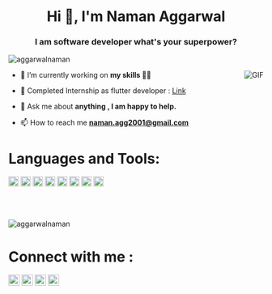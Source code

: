 <h1 align="center">Hi 👋, I'm Naman Aggarwal</h1>
<h3 align="center">I am software developer what's your superpower?</h3>
<p align="left"> <img src="https://komarev.com/ghpvc/?username=aggarwalnaman" alt="aggarwalnaman" /> </p>

  <img align="right" alt="GIF" src="https://media.giphy.com/media/836HiJc7pgzy8iNXCn/giphy.gif" />

- 🔭 I’m currently working on **my skills 👨‍💻**

- 👯 Completed Internship as flutter developer : [Link](https://github.com/aggarwalnaman/Jewls)

- 💬 Ask me about **anything , I am happy to help.**

- 📫 How to reach me **naman.agg2001@gmail.com**


# **Languages and Tools:**  

<code><img src="https://konpa.github.io/devicon/devicon.git/icons/android/android-original-wordmark.svg" alt="android" width="20" height="20"></code>
<code><img src="https://konpa.github.io/devicon/devicon.git/icons/c/c-original.svg" alt="c" width="20" height="20"></code>
<code><img src="https://konpa.github.io/devicon/devicon.git/icons/cplusplus/cplusplus-original.svg" alt="cplusplus" width="20" height="20"></code>
<code><img src="https://konpa.github.io/devicon/devicon.git/icons/css3/css3-original-wordmark.svg" alt="css3" width="20" height="20"></code>
<code><img src="https://konpa.github.io/devicon/devicon.git/icons/html5/html5-original-wordmark.svg" alt="html5" width="20" height="20"></code>
<code><img src="https://konpa.github.io/devicon/devicon.git/icons/java/java-original-wordmark.svg" alt="java" width="20" height="20"></code>
<code><img src="https://konpa.github.io/devicon/devicon.git/icons/mysql/mysql-original-wordmark.svg" alt="mysql" width="20" height="20"></code>
<code><img src="https://konpa.github.io/devicon/devicon.git/icons/python/python-original-wordmark.svg" alt="python" width="20" height="20"></code> 


<br><br>


<img src="https://github-readme-stats.vercel.app/api?username=aggarwalnaman&show_icons=true" alt="aggarwalnaman" /> 


# Connect with me :

<a href="https://twitter.com/namanag17473559" target="blank"><img align="center" src="https://cdn.jsdelivr.net/npm/simple-icons@3.0.1/icons/twitter.svg" alt="namanag17473559" height="22" width="22" /></a>
<a href="https://linkedin.com/in/naman78" target="blank"><img align="center" src="https://cdn.jsdelivr.net/npm/simple-icons@3.0.1/icons/linkedin.svg" alt="naman78" height="22" width="22" /></a>
<a href="https://fb.com/naman.aggarwal.16940" target="blank"><img align="center" src="https://cdn.jsdelivr.net/npm/simple-icons@3.0.1/icons/facebook.svg" alt="naman.aggarwal.16940" height="22" width="22" /></a>
<a href="https://instagram.com/aggarwalnaman78" target="blank"><img align="center" src="https://cdn.jsdelivr.net/npm/simple-icons@3.0.1/icons/instagram.svg" alt="aggarwalnaman78" height="22" width="22" /></a>

